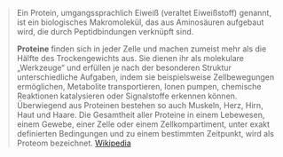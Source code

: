 > Ein Protein, umgangssprachlich Eiweiß (veraltet Eiweißstoff) genannt, ist ein biologisches Makromolekül, das aus Aminosäuren aufgebaut wird, die durch Peptidbindungen verknüpft sind.
>
> **Proteine** finden sich in jeder Zelle und machen zumeist mehr als die Hälfte des Trockengewichts aus. Sie dienen ihr als molekulare „Werkzeuge“ und erfüllen je nach der besonderen Struktur unterschiedliche Aufgaben, indem sie beispielsweise Zellbewegungen ermöglichen, Metabolite transportieren, Ionen pumpen, chemische Reaktionen katalysieren oder Signalstoffe erkennen können. Überwiegend aus Proteinen bestehen so auch Muskeln, Herz, Hirn, Haut und Haare.
> Die Gesamtheit aller Proteine in einem Lebewesen, einem Gewebe, einer Zelle oder einem Zellkompartiment, unter exakt definierten Bedingungen und zu einem bestimmten Zeitpunkt, wird als Proteom bezeichnet.
> [Wikipedia](https://de.wikipedia.org/wiki/Protein)